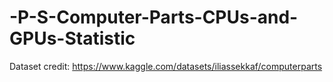 # -P-S-Computer-Parts-CPUs-and-GPUs-Statistic
Dataset credit: https://www.kaggle.com/datasets/iliassekkaf/computerparts
